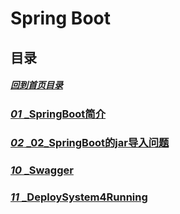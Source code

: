 Spring Boot
=====
##
## 目录

##### [回到首页目录](/README.md)

### [_01_ _SpringBoot简介](./01_SpringBoot简介.md)

### [_02_ _02_SpringBoot的jar导入问题](./02_SpringBoot的jar导入问题.md)

### [_10_ _Swagger](./10_Swagger.md)

### [_11_ _DeploySystem4Running](./11_DeploySystem4Running.md)